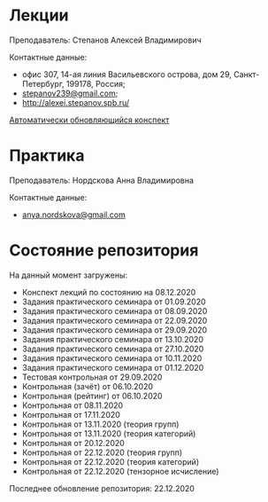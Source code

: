 # Лекции

Преподаватель: Степанов Алексей Владимирович

Контактные данные: 
+ офис 307, 14-ая линия Васильевского острова, дом 29, Санкт-Петербург, 199178, Россия; 
+ stepanov239@gmail.com; 
+ http://alexei.stepanov.spb.ru/

[Автоматически обновляющийся конспект](http://alexei.stepanov.spb.ru/students/MKNalg.pdf)

# Практика

Преподаватель: Нордскова Анна Владимировна

Контактные данные:
+ anya.nordskova@gmail.com

# Состояние репозитория

На данный момент загружены:
+ Конспект лекций по состоянию на 08.12.2020
+ Задания практического семинара от 01.09.2020
+ Задания практического семинара от 08.09.2020
+ Задания практического семинара от 22.09.2020
+ Задания практического семинара от 29.09.2020
+ Задания практического семинара от 13.10.2020
+ Задания практического семинара от 27.10.2020
+ Задания практического семинара от 10.11.2020
+ Задания практического семинара от 01.12.2020
+ Тестовая контрольная от 29.09.2020
+ Контрольная (зачёт) от 06.10.2020
+ Контрольная (рейтинг) от 06.10.2020
+ Контрольная от 08.11.2020
+ Контрольная от 17.11.2020
+ Контрольная от 13.11.2020 (теория групп)
+ Контрольная от 13.11.2020 (теория категорий)
+ Контрольная от 20.12.2020
+ Контрольная от 22.12.2020 (теория групп)
+ Контрольная от 22.12.2020 (теория категорий)
+ Контрольная от 22.12.2020 (тензорное исчисление)

Последнее обновление репозитория: 22.12.2020

